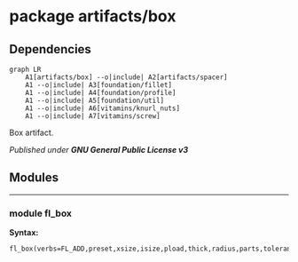 # package artifacts/box

## Dependencies

```mermaid
graph LR
    A1[artifacts/box] --o|include| A2[artifacts/spacer]
    A1 --o|include| A3[foundation/fillet]
    A1 --o|include| A4[foundation/profile]
    A1 --o|include| A5[foundation/util]
    A1 --o|include| A6[vitamins/knurl_nuts]
    A1 --o|include| A7[vitamins/screw]
```

Box artifact.



*Published under __GNU General Public License v3__*

## Modules

---

### module fl_box

__Syntax:__

    fl_box(verbs=FL_ADD,preset,xsize,isize,pload,thick,radius,parts,tolerance=0.3,material_upper,material_lower,fillet=true,direction,octant)

